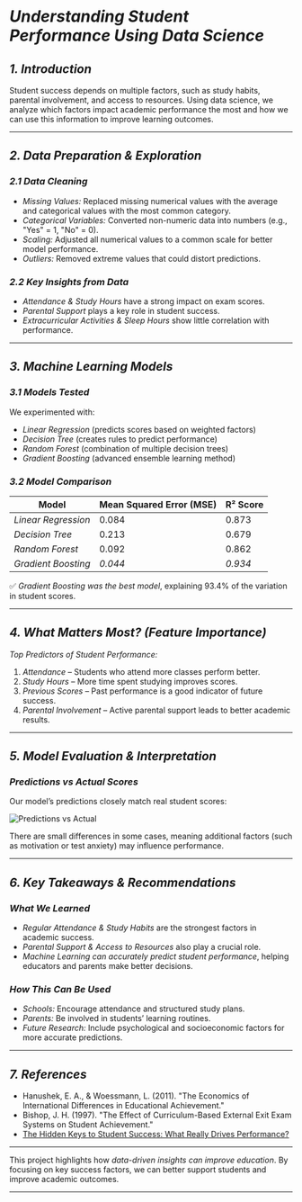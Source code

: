 # *Understanding Student Performance Using Data Science*  

## *1. Introduction*  
Student success depends on multiple factors, such as study habits, parental involvement, and access to resources. Using data science, we analyze which factors impact academic performance the most and how we can use this information to improve learning outcomes.  

---

## *2. Data Preparation & Exploration*  

### *2.1 Data Cleaning*  
- *Missing Values:* Replaced missing numerical values with the average and categorical values with the most common category.  
- *Categorical Variables:* Converted non-numeric data into numbers (e.g., "Yes" = 1, "No" = 0).  
- *Scaling:* Adjusted all numerical values to a common scale for better model performance.  
- *Outliers:* Removed extreme values that could distort predictions.  

### *2.2 Key Insights from Data*  
- *Attendance & Study Hours* have a strong impact on exam scores.  
- *Parental Support* plays a key role in student success.  
- *Extracurricular Activities & Sleep Hours* show little correlation with performance.  

---

## *3. Machine Learning Models*  

### *3.1 Models Tested*  
We experimented with:  
- *Linear Regression* (predicts scores based on weighted factors)  
- *Decision Tree* (creates rules to predict performance)  
- *Random Forest* (combination of multiple decision trees)  
- *Gradient Boosting* (advanced ensemble learning method)  

### *3.2 Model Comparison*  

| Model               | Mean Squared Error (MSE) | R² Score |
|---------------------|------------------------|----------|
| *Linear Regression*  | 0.084 | 0.873 |
| *Decision Tree*      | 0.213 | 0.679 |
| *Random Forest*      | 0.092 | 0.862 |
| *Gradient Boosting*  | *0.044* | *0.934* |

✅ *Gradient Boosting was the best model*, explaining 93.4% of the variation in student scores.  

---

## *4. What Matters Most? (Feature Importance)*  

*Top Predictors of Student Performance:*  
1. *Attendance* – Students who attend more classes perform better.  
2. *Study Hours* – More time spent studying improves scores.  
3. *Previous Scores* – Past performance is a good indicator of future success.  
4. *Parental Involvement* – Active parental support leads to better academic results.  

---

## *5. Model Evaluation & Interpretation*  

### *Predictions vs Actual Scores*  
Our model’s predictions closely match real student scores:  

![Predictions vs Actual](attachment:image2.png)  

There are small differences in some cases, meaning additional factors (such as motivation or test anxiety) may influence performance.  

---

## *6. Key Takeaways & Recommendations*  

### *What We Learned*  
- *Regular Attendance & Study Habits* are the strongest factors in academic success.  
- *Parental Support & Access to Resources* also play a crucial role.  
- *Machine Learning can accurately predict student performance*, helping educators and parents make better decisions.  

### *How This Can Be Used*  
- *Schools:* Encourage attendance and structured study plans.  
- *Parents:* Be involved in students’ learning routines.  
- *Future Research:* Include psychological and socioeconomic factors for more accurate predictions.  

---

## *7. References*  
- Hanushek, E. A., & Woessmann, L. (2011). "The Economics of International Differences in Educational Achievement."    
- Bishop, J. H. (1997). "The Effect of Curriculum-Based External Exit Exam Systems on Student Achievement."  
- [The Hidden Keys to Student Success: What Really Drives Performance?](https://medium.com/@crispinoigara/the-hidden-keys-to-student-success-what-really-drives-performance-b88b2aef37b3)

---

This project highlights how *data-driven insights can improve education*. By focusing on key success factors, we can better support students and improve academic outcomes.  

---
